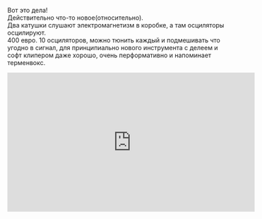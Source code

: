 ---
---
Вот это дела!  
Действительно что-то новое(относительно).  
Два катушки слушают электромагнетизм в коробке, а там осциляторы осцилируют.  
400 евро. 10 осциляторов, можно тюнить каждый и подмешивать что угодно в сигнал, для принципиально нового инструмента с делеем и софт клипером даже хорошо, очень перформативно и напоминает терменвокс.
<iframe width="560" height="315" src="https://www.youtube.com/embed/oGWjp8XlNus?si=c5Y-JWmUn6FozlcI" title="YouTube video player" frameborder="0" allow="accelerometer; autoplay; clipboard-write; encrypted-media; gyroscope; picture-in-picture; web-share" referrerpolicy="strict-origin-when-cross-origin" allowfullscreen></iframe>